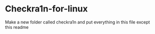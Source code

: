 # Checkra1n-for-linux

Make a new folder called checkra1n and put everything in this file except this readme
